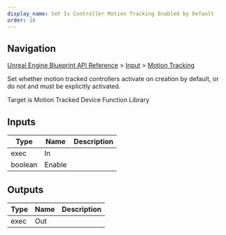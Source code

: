```yaml
---
display_name: Set Is Controller Motion Tracking Enabled by Default
order: 16
---
```

## Navigation

[Unreal Engine Blueprint API Reference](https://dev.epicgames.com/documentation/en-us/unreal-engine/BlueprintAPI) > [Input](https://dev.epicgames.com/documentation/en-us/unreal-engine/BlueprintAPI/Input) > [Motion Tracking](https://dev.epicgames.com/documentation/en-us/unreal-engine/BlueprintAPI/Input/MotionTracking)

Set whether motion tracked controllers activate on creation by default, or do not and must be explicitly activated.

Target is Motion Tracked Device Function Library

## Inputs

| Type | Name | Description |
| --- | --- | --- |
| exec | In |  |
| boolean | Enable |  |

## Outputs

| Type | Name | Description |
| --- | --- | --- |
| exec | Out |  |
